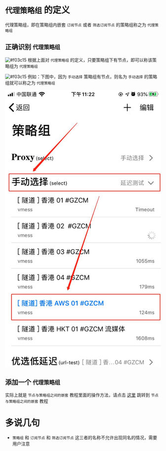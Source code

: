 # `代理策略组` 的定义

代理策略组，即在策略组内嵌套 `订阅节点` 或者 `筛选订阅节点` 的策略组称之为 `代理策略组`

## 正确识别 `代理策略组`

![#f03c15](https://placehold.it/15/f03c15/000000?text=+) 根据上面对 `代理策略组` 的定义，只要策略组下有节点，即可以称该策略组为 `代理策略组`

![#f03c15](https://placehold.it/15/f03c15/000000?text=+) 例如：下图中，因为 `手动选择` 策略组有节点，则名为 `手动选择` 的策略组就可以称之为 `代理策略组`

![image](https://raw.githubusercontent.com/TiyNa/LoonManualimg/main/Plus/Default_Proxy.jpg)

## 添加一个 `代理策略组`

实际上就是 `节点与策略组之间的嵌套` 教程里面的操作方法，请点击 [这里](https://github.com/TiyNa/LoonManual/blob/main/Plus/Remote_Proxy_in_Proxy_Group.md) 跳转到 `节点与策略组之间的嵌套` 教程

# 多说几句

- `策略组` 和 `订阅节点` 和 `筛选订阅节点` 这三者的名称不允许出现同名的情况，需要用户注意
